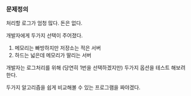 ### 문제정의
처리할 로그가 엄청 많다. 돈은 없다.

개발자에게 두가지 선택이 주어졌다.

1. 메모리는 빠방하지만 저장소는 적은 서버
2. 하드는 넓은데 메모리가 딸리는 서버

개발자는 로그처리를 위해 (당연히 1번을 선택하겠지만) 두가지 옵션을 테스트 해보려 한다.

두가지 알고리즘을 쉽게 비교해볼 수 있는 프로그램을 짜야겠다.